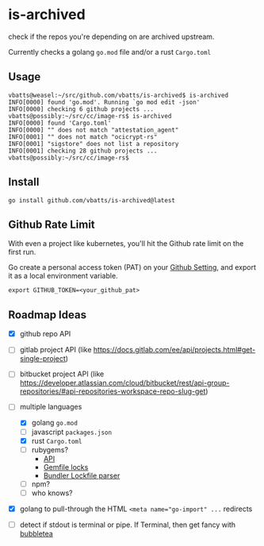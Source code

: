 # is-archived

check if the repos you're depending on are archived upstream.

Currently checks a golang `go.mod` file and/or a rust `Cargo.toml`

## Usage

```shell
vbatts@weasel:~/src/github.com/vbatts/is-archived$ is-archived
INFO[0000] found 'go.mod'. Running `go mod edit -json'
INFO[0000] checking 6 github projects ...
vbatts@possibly:~/src/cc/image-rs$ is-archived
INFO[0000] found 'Cargo.toml'                           
INFO[0000] "" does not match "attestation_agent"        
INFO[0001] "" does not match "ocicrypt-rs"              
INFO[0001] "sigstore" does not list a repository        
INFO[0001] checking 28 github projects ...              
vbatts@possibly:~/src/cc/image-rs$ 

```

## Install

```shell
go install github.com/vbatts/is-archived@latest
```

## Github Rate Limit

With even a project like kubernetes, you'll hit the Github rate limit on the first run.

Go create a personal access token (PAT) on your [Github Setting](https://github.com/settings/tokens?type=beta), and export it as a local environment variable.

```shell
export GITHUB_TOKEN=<your_github_pat>
```

## Roadmap Ideas

- [x] github repo API
- [ ] gitlab project API (like https://docs.gitlab.com/ee/api/projects.html#get-single-project)
- [ ] bitbucket project API (like https://developer.atlassian.com/cloud/bitbucket/rest/api-group-repositories/#api-repositories-workspace-repo-slug-get)
- [ ] multiple languages
  - [x] golang `go.mod`
  - [ ] javascript `packages.json`
  - [x] rust `Cargo.toml`
  - [ ] rubygems? 
    - [API](https://guides.rubygems.org/rubygems-org-api/)
    - [Gemfile locks](https://stackoverflow.com/questions/7517524/understanding-the-gemfile-lock-file)
    - [Bundler Lockfile parser](https://github.com/rubygems/rubygems/blob/07e3756fd894e5ded0206bc309dc64ff8ba48f8f/bundler/lib/bundler/lockfile_parser.rb#L4)
  - [ ] npm?
  - [ ] who knows?
- [x] golang to pull-through the HTML `<meta name="go-import" ...` redirects
- [ ] detect if stdout is terminal or pipe. If Terminal, then get fancy with [bubbletea](https://github.com/charmbracelet/bubbletea)

